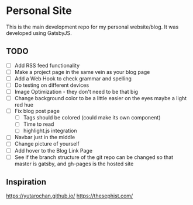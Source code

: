 # Personal Site

This is the main development repo for my personal website/blog. It was developed
using GatsbyJS.

## TODO

- [ ] Add RSS feed functionality
- [ ] Make a project page in the same vein as your blog page
- [ ] Add a Web Hook to check grammar and spelling
- [ ] Do testing on different devices
- [ ] Image Optimization - they don't need to be that big
- [ ] Change background color to be a little easier on the eyes maybe a light red hue
- [ ] Fix blog post page
    - [ ] Tags should be colored (could make its own component)
    - [ ] Time to read
    - [ ] highlight.js integration
- [ ] Navbar just in the middle
- [ ] Change picture of yourself
- [ ] Add hover to the Blog Link Page
- [ ] See if the branch structure of the git repo can be changed so that master is gatsby, and gh-pages is the hosted site

## Inspiration

https://yutarochan.github.io/
https://thesephist.com/

